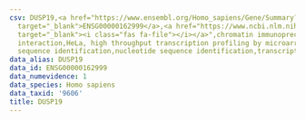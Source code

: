 ```yaml
---
csv: DUSP19,<a href="https://www.ensembl.org/Homo_sapiens/Gene/Summary?db=core;g=ENSG00000162999"
  target="_blank">ENSG00000162999</a>,<a href="https://www.ncbi.nlm.nih.gov/pubmed/17216044"
  target="_blank"><i class="fas fa-file"></i></a>",chromatin immunoprecipitation assay,direct
  interaction,HeLa, high throughput transcription profiling by microarray,nucleotide
  sequence identification,nucleotide sequence identification,transcriptional regulation,
data_alias: DUSP19
data_id: ENSG00000162999
data_numevidence: 1
data_species: Homo sapiens
data_taxid: '9606'
title: DUSP19
---
```

